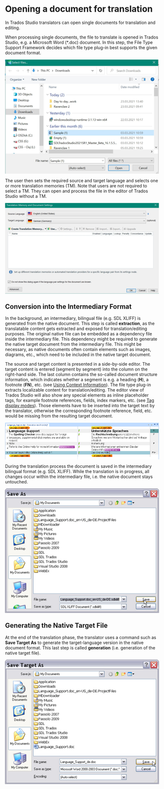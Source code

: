 Opening a document for translation
=====
In Trados Studio translators can open single documents for translation and editing.

When processing single documents, the file to translate is opened in Trados Studio, e.g. a Microsoft Word (*.doc) document. In this step, the File Type Support Framework decides which file type plug-in best supports the given document format.

<img style="display:block; " src="images/OpenDoc.jpg"/>

The user then sets the required source and target language and selects one or more translation memories (TM). Note that users are not required to select a TM. They can open and process the file in the editor of Trados Studio without a TM.

<img style="display:block; " src="images/OpenDoc2.jpg"/>

Conversion into the Intermediary Format
------
In the background, an intermediary, bilingual file (e.g. SDL XLIFF) is generated from the native document. This step is called **extraction**, as the translatable content gets extracted and exposed for translation/editing purposes. The original native file can be embedded as a dependency file inside the intermediary file. This dependency might be required to generate the native target document from the intermediary file. This might be necessary, as native documents often contain elements such as images, diagrams, etc., which need to be included in the native target document.

The source and target content is presented in a side-by-side editor. The target content is entered (segment by segment) into the column on the right-hand side. The last column contains the so-called document structure information, which indicates whether a segment is e.g. a heading (**H**), a footnote (**FN**), etc. (see [Using Context Information](using_context_information.md)). The file type plug-in extracts localizable content for translation/editing. The editor view of Trados Studio will also show any special elements as inline placeholder tags, for example footnote references, fields, index markers, etc. (see [Tag display modes](tag_display_modes.md)). Those elements have to be inserted into the target text by the translator, otherwise the corresponding footnote reference, field, etc. would be missing from the resulting target document.

<img style="display:block; " src="images/SampleBilingual.jpg"/>

During the translation process the document is saved in the intermediary bilingual format (e.g. SDL XLIFF). While the translation is in progress, all changes occur within the intermediary file, i.e. the native document stays untouched.


<img style="display:block; " src="images/SaveAsXLIFF.jpg"/>

Generating the Native Target File
------
At the end of the translation phase, the translator uses a command such as **Save Target As** to generate the target-language version in the native document format. This last step is called **generation** (i.e. generation of the native target file).

<img style="display:block; " src="images/SaveAsNative.jpg"/>